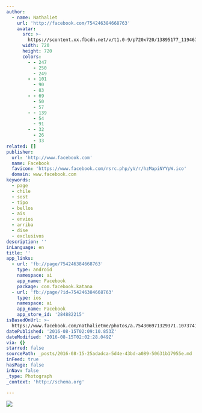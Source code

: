 ```yaml
---
author:
  - name: Nathaliet
    url: 'http://facebook.com/754246384668763'
    avatar:
      src: >-
        https://scontent.xx.fbcdn.net/v/t1.0-9/p720x720/13895177_1194670197293044_4550205882690760493_n.jpg?oh=30440e52364313930af51a64993dccdc&oe=5857B2C1
      width: 720
      height: 720
      colors:
        - - 247
          - 250
          - 249
        - - 101
          - 90
          - 83
        - - 69
          - 50
          - 57
        - - 139
          - 54
          - 91
        - - 32
          - 26
          - 33
related: []
publisher:
  url: 'http://www.facebook.com'
  name: Facebook
  favicon: 'https://www.facebook.com/rsrc.php/yV/r/hzMapiNYYpW.ico'
  domain: www.facebook.com
keywords:
  - page
  - chile
  - sost
  - tipo
  - bellos
  - ais
  - envios
  - arriba
  - dise
  - exclusivos
description: ''
inLanguage: en
title: ''
app_links:
  - url: 'fb://page/754246384668763'
    type: android
    namespace: ai
    app_name: Facebook
    package: com.facebook.katana
  - url: 'fb://page/?id=754246384668763'
    type: ios
    namespace: ai
    app_name: Facebook
    app_store_id: '284882215'
isBasedOnUrl: >-
  https://www.facebook.com/nathalietme/photos/a.754306971329371.1073741828.754246384668763/1194670197293044/?type=3&theater
datePublished: '2016-08-15T02:09:10.853Z'
dateModified: '2016-08-15T02:02:28.049Z'
via: {}
starred: false
sourcePath: _posts/2016-08-15-25adadca-5d4e-43bd-a089-50631b17955e.md
inFeed: true
hasPage: false
inNav: false
_type: Photograph
_context: 'http://schema.org'

---
```

![](https://scontent.xx.fbcdn.net/v/t1.0-9/p720x720/13895177_1194670197293044_4550205882690760493_n.jpg?oh=30440e52364313930af51a64993dccdc&oe=5857B2C1)